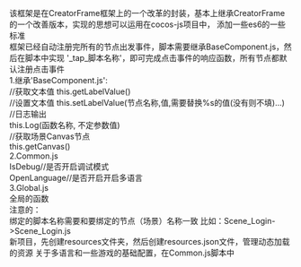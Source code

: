 该框架是在CreatorFrame框架上的一个改革的封装，基本上继承CreatorFrame的一个改善版本，实现的思想可以运用在cocos-js项目中，
添加一些es6的一些标准
<br>
框架已经自动注册完所有的节点出发事件，脚本需要继承BaseComponent.js，然后在脚本中实现
'_tap_脚本名称'，即可完成点击事件的响应函数，所有节点都默认注册点击事件 
<br>
1.继承'BaseComponent.js':
<br>
//获取文本值
this.getLabelValue()
<br>
//设置文本值
this.setLabelValue(节点名称,值,需要替换%s的值(没有则不填)...)
<br>
//日志输出
<br>
this.Log(函数名称, 不定参数值)
<br>
//获取场景Canvas节点
<br>
this.getCanvas()
<br>
2.Common.js
<br>
IsDebug//是否开启调试模式
<br>
OpenLanguage//是否开启开启多语言
<br>
3.Global.js
<br>
全局的函数
<br>
注意的：
<br>
    绑定的脚本名称需要和要绑定的节点（场景）名称一致
    比如：Scene_Login->Scene_Login.js
    <br>
    新项目，先创建resources文件夹，然后创建resources.json文件，管理动态加载的资源
    关于多语言和一些游戏的基础配置，在Common.js脚本中

